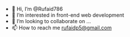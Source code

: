 - 👋 Hi, I’m @Rufaid786
- 👀 I’m interested in front-end web development
- 💞️ I’m looking to collaborate on ...
- 📫 How to reach me rufaidp5@gmail.com

<!---
Rufaid786/Rufaid786 is a ✨ special ✨ repository because its `README.md` (this file) appears on your GitHub profile.
You can click the Preview link to take a look at your changes.
--->
